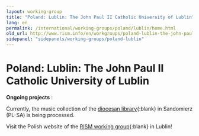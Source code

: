 ```yaml
---
layout: working-group
title: "Poland: Lublin: The John Paul II Catholic University of Lublin"
lang: en
permalink: /international/working-groups/poland/lublin/home.html
old_url: http://www.rism.info/en/workgroups/poland-lublin-the-john-paul-ii-catholic-university-of-lublin/home.html
sidepanel: "sidepanels/working-groups/poland-lublin"
---
```


# Poland: Lublin: The John Paul II Catholic University of Lublin

**Ongoing projects** :

Currently, the music collection of the [diocesan library](http://www.bdsandomierz.pl/){:blank} in Sandomierz (PL-SA) is being processed.

Visit the Polish website of the [RISM working group](http://www.kul.pl/rism){:blank} in Lublin!